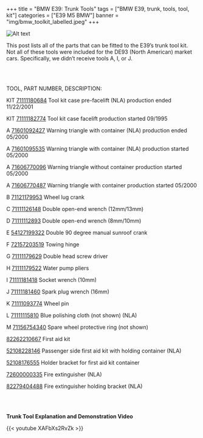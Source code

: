 +++
title = "BMW E39: Trunk Tools"
tags = ["BMW E39, trunk, tools, tool, kit"]
categories = ["E39 M5 BMW"]
banner = "img/bmw_toolkit_labelled.jpeg"
+++

![Alt text](https://e39source.com/wp-content/uploads/2020/02/bmw_toolkit_labelled.jpg)

This post lists all of the parts that can be fitted to the E39’s trunk tool kit. Not all of these tools were included for the DE93 (North American) market cars. Specifically, we didn’t receive tools A, I, or J.

&nbsp;<br/><br/>


TOOL,	PART NUMBER,	DESCRIPTION:

KIT	[71111180684](https://click.linksynergy.com/deeplink?id=1vz0CwG/oc8&mid=43304&murl=https%3A%2F%2Fwww.ecstuning.com%2Fb-genuine-bmw-parts%2Ftool-box%2F71111182774%2F)	Tool kit case pre-facelift (NLA)	production ended 11/22/2001

KIT	[71111182774](https://click.linksynergy.com/deeplink?id=1vz0CwG/oc8&mid=43304&murl=https%3A%2F%2Fwww.ecstuning.com%2Fb-genuine-bmw-parts%2Ftool-box%2F71111182774%2F)	Tool kit case facelift	production started 09/1995	

A	[71601092427](https://click.linksynergy.com/deeplink?id=1vz0CwG/oc8&mid=43304&murl=https%3A%2F%2Fwww.ecstuning.com%2Fb-genuine-european-bmw-parts%2Fwarning-triangle-with-container-no-longer-available%2F71601092427%7Eoee%2F)	Warning triangle with container (NLA)	production ended 05/2000

A	[71601095535](https://click.linksynergy.com/deeplink?id=1vz0CwG/oc8&mid=43304&murl=https%3A%2F%2Fwww.ecstuning.com%2Fb-genuine-european-bmw-parts%2Fwarning-triangle%2F71601095535%7Eoee%2F)	Warning triangle with container (NLA)	production started 05/2000	

A	[71606770096](https://www.megazip.net/zapchasti-dlya/bmw/warning-triangle-without-container-71606770096)	Warning triangle without container	production started 05/2000	

A	[71606770487](https://click.linksynergy.com/deeplink?id=1vz0CwG/oc8&mid=43304&murl=https%3A%2F%2Fwww.ecstuning.com%2Fb-genuine-bmw-parts%2Fwarning-triangle-with-container%2F71606770487%7Eoee%2F)	Warning triangle with container	production started 05/2000	

B	[71121179953](https://click.linksynergy.com/deeplink?id=1vz0CwG/oc8&mid=43304&murl=https%3A%2F%2Fwww.ecstuning.com%2Fb-genuine-bmw-parts%2Flug-wrench-tool%2F71121179953%2F)	Wheel lug crank		

C	[71111126148](https://click.linksynergy.com/deeplink?id=1vz0CwG/oc8&mid=43304&murl=https%3A%2F%2Fwww.ecstuning.com%2Fb-genuine-bmw-parts%2F12mm-13mm-open-ended-spanner%2F71111126148%2F)	Double open-end wrench (12mm/13mm)		

D	[71111112893](https://click.linksynergy.com/deeplink?id=1vz0CwG/oc8&mid=43304&murl=https%3A%2F%2Fwww.ecstuning.com%2Fb-genuine-bmw-parts%2Fopen-end-wrench-priced-each%2F71111112893%2F)	Double open-end wrench (8mm/10mm)		

E	[54127199322](https://click.linksynergy.com/deeplink?id=1vz0CwG/oc8&mid=43304&murl=https%3A%2F%2Fwww.ecstuning.com%2Fb-genuine-bmw-parts%2Fmanual-sunroof-crank%2F54127199322%2F)	Double 90 degree manual sunroof crank	

F	[72157203519](https://click.linksynergy.com/deeplink?id=1vz0CwG/oc8&mid=43304&murl=https%3A%2F%2Fwww.ecstuning.com%2Fb-genuine-bmw-parts%2Fbumper-tow-hook%2F72157203519%2F)	Towing hinge		

G	[71111179629](https://click.linksynergy.com/deeplink?id=1vz0CwG/oc8&mid=43304&murl=https%3A%2F%2Fwww.ecstuning.com%2Fb-genuine-bmw-parts%2Fscrewdriver-both-phillips-and-flat-heads%2F71111179629%2F)	Double head screw driver		

H	[71111179522](https://click.linksynergy.com/deeplink?id=1vz0CwG/oc8&mid=43304&murl=https%3A%2F%2Fwww.ecstuning.com%2Fb-genuine-bmw-parts%2Ftongue-groove-pliers-priced-each%2F71111179522%2F)	Water pump pliers		

I	[71111181418](https://click.linksynergy.com/deeplink?id=1vz0CwG/oc8&mid=43304&murl=https%3A%2F%2Fwww.ecstuning.com%2Fb-genuine-bmw-parts%2Fsocket-wrench%2F71111181418%2F)	Socket wrench (10mm)		

J	[71111181460](https://click.linksynergy.com/deeplink?id=1vz0CwG/oc8&mid=43304&murl=https%3A%2F%2Fwww.ecstuning.com%2Fb-genuine-bmw-parts%2Fspark-plug-wrench%2F71111181460%2F)	Spark plug wrench (16mm)		

K	[71111093774](https://click.linksynergy.com/deeplink?id=1vz0CwG/oc8&mid=43304&murl=https%3A%2F%2Fwww.ecstuning.com%2Fb-genuine-bmw-parts%2Fwheel-alignment-pin%2F71111093774%2F)	Wheel pin		

L	[71111115810](71111115810)	Blue polishing cloth (not shown) (NLA)		

M	[71156754340](https://click.linksynergy.com/deeplink?id=1vz0CwG/oc8&mid=43304&murl=https%3A%2F%2Fwww.ecstuning.com%2Fb-genuine-bmw-parts%2Fcover-ring%2F71156754340%2F)	Spare wheel protective ring (not shown)		

[82262210667](https://www.hubauer-shop.de/en/emergency-bag-82262210667.html)	First aid kit		

[52108228146](52108228146)	Passenger side first aid kit with holding container (NLA)		

[52108176555](https://click.linksynergy.com/deeplink?id=1vz0CwG/oc8&mid=43304&murl=https%3A%2F%2Fwww.ecstuning.com%2Fb-genuine-bmw-parts%2Ffirst-aid-kit-bracket%2F52108176555%2F)	Holder bracket for first aid kit container		


[72600000335](https://click.linksynergy.com/deeplink?id=1vz0CwG/oc8&mid=43304&murl=https%3A%2F%2Fwww.ecstuning.com%2Fb-genuine-bmw-parts%2Finstalling-set-fire-extingui-no-longer-available%2F72600000335%2F)	Fire extinguisher (NLA)		

[82279404488](https://click.linksynergy.com/deeplink?id=1vz0CwG/oc8&mid=43304&murl=https%3A%2F%2Fwww.ecstuning.com%2Fb-genuine-bmw-parts%2Finst-kiteuro-no-longer-available%2F82279404488%2F)	Fire extinguisher holding bracket (NLA)

&nbsp;<br/><br/>

**Trunk Tool Explanation and Demonstration Video**

{{< youtube XAFbXs2RvZk >}}

